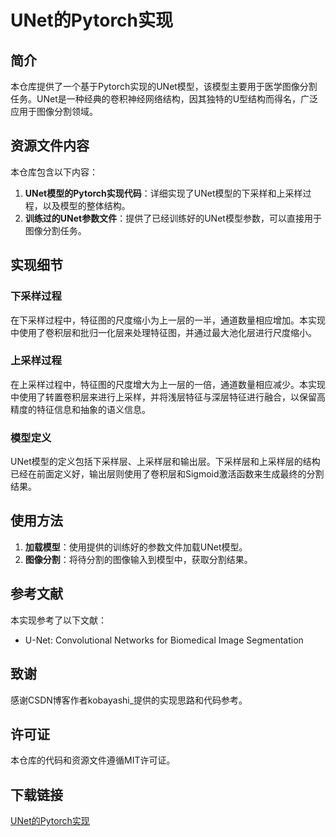 # UNet的Pytorch实现

## 简介

本仓库提供了一个基于Pytorch实现的UNet模型，该模型主要用于医学图像分割任务。UNet是一种经典的卷积神经网络结构，因其独特的U型结构而得名，广泛应用于图像分割领域。

## 资源文件内容

本仓库包含以下内容：

1. **UNet模型的Pytorch实现代码**：详细实现了UNet模型的下采样和上采样过程，以及模型的整体结构。
2. **训练过的UNet参数文件**：提供了已经训练好的UNet模型参数，可以直接用于图像分割任务。

## 实现细节

### 下采样过程

在下采样过程中，特征图的尺度缩小为上一层的一半，通道数量相应增加。本实现中使用了卷积层和批归一化层来处理特征图，并通过最大池化层进行尺度缩小。

### 上采样过程

在上采样过程中，特征图的尺度增大为上一层的一倍，通道数量相应减少。本实现中使用了转置卷积层来进行上采样，并将浅层特征与深层特征进行融合，以保留高精度的特征信息和抽象的语义信息。

### 模型定义

UNet模型的定义包括下采样层、上采样层和输出层。下采样层和上采样层的结构已经在前面定义好，输出层则使用了卷积层和Sigmoid激活函数来生成最终的分割结果。

## 使用方法

1. **加载模型**：使用提供的训练好的参数文件加载UNet模型。
2. **图像分割**：将待分割的图像输入到模型中，获取分割结果。

## 参考文献

本实现参考了以下文献：

- U-Net: Convolutional Networks for Biomedical Image Segmentation

## 致谢

感谢CSDN博客作者kobayashi_提供的实现思路和代码参考。

## 许可证

本仓库的代码和资源文件遵循MIT许可证。

## 下载链接

[UNet的Pytorch实现](https://pan.quark.cn/s/e798e1d9aa27)